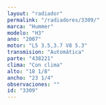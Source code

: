 ```yaml
---
layout: "radiador"
permalink: "/radiadores/3309/"
marca: "Hummer"
modelo: "H3"
ano: "2007"
motor: "L5 3.5,3.7 V8 5.3"
transmision: "Automática"
parte: "438221"
clima: "Con clima"
alto: "18 1/8"
ancho: "23 1/4"
observaciones: ""
id: "3309"
---
```


